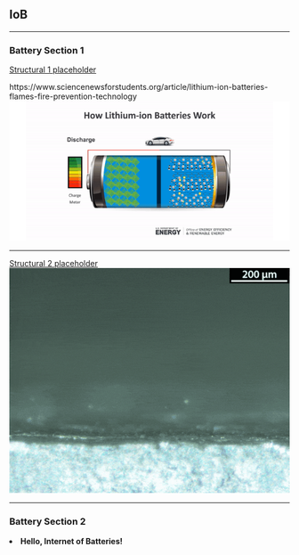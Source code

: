 <h2>IoB</h2>
<hr>
    <h3> Battery Section 1 </h3>
        <a href="/src/easter_egg.md">Structural 1 placeholder</a>
    <p>
        https://www.sciencenewsforstudents.org/article/lithium-ion-batteries-flames-fire-prevention-technology
        <img src="images/lithuim-ion-battery_diag.gif?raw=true"/>
    </p>
    <hr>
    <p>
        <a href="/src/about.md">Structural 2 placeholder</a>
        <img src="images/whybatteriesdegenerateoveruses_dendriteformation.gif?raw=true"/>
    </p>
    <hr>
<h3> Battery Section 2 </h3>
<li><b>Hello, Internet of Batteries!</li>

